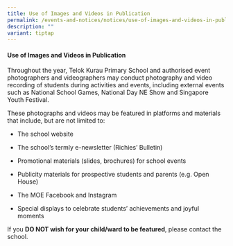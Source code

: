 ```yaml
---
title: Use of Images and Videos in Publication
permalink: /events-and-notices/notices/use-of-images-and-videos-in-publication/
description: ""
variant: tiptap
---
```

<h4><strong>Use of Images and Videos in Publication</strong></h4><p>Throughout the year, Telok Kurau Primary School and authorised event photographers and videographers may conduct photography and video recording of students during activities and events, including external events such as National School Games, National Day NE Show and Singapore Youth Festival.</p><p>These photographs and videos may be featured in platforms and materials that include, but are not limited to:</p><ul data-tight="true" class="tight"><li><p>The school website</p></li><li><p>The school’s termly e-newsletter (Richies’ Bulletin)</p></li><li><p>Promotional materials (slides, brochures) for school events</p></li><li><p>Publicity materials for prospective students and parents (e.g. Open House)</p></li><li><p>The MOE Facebook and Instagram</p></li><li><p>Special displays to celebrate students’ achievements and joyful moments</p><p></p><p></p></li></ul><p>If you <strong>DO NOT wish for your child/ward to be featured</strong>, please contact the school.</p><p></p>